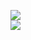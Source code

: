 [![](https://img.shields.io/badge/Made%20With-Github%20Spray-lightgrey.svg?style=for-the-badge&logo=github)](https://github.com/Annihil/github-spray#15164)  
[![](https://i.imgur.com/2DrTn0Z.gif)](https://github.com/Annihil/github-spray)